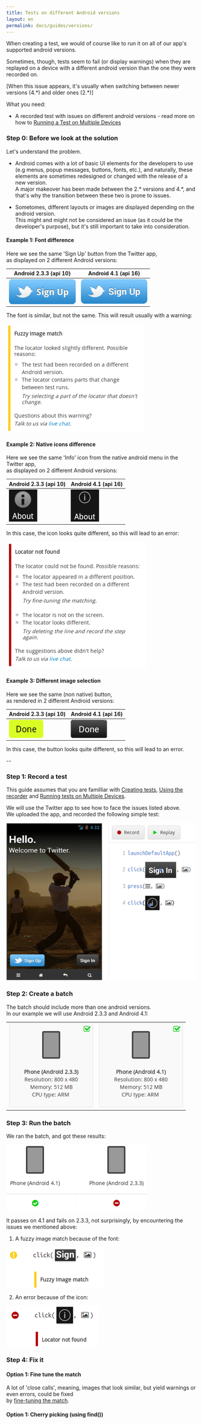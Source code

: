 ```yaml
---
title: Tests on different Android versions
layout: en
permalink: docs/guides/versions/
---
```


When creating a test, we would of course like to run it on all of our app's supported android versions.

Sometimes, though, tests seem to fail (or display warnings) when they are replayed on a device with a different android version than the one they were recorded on.


[When this issue appears, it's usually when switching between newer versions (4.&#42;) and older ones (2.&#42;)]

What you need:

+ A recorded test with issues on different android versions - read more on how to [Running a Test on Multiple Devices](/docs/getting-started/batches/ "Running a Test on Multiple Devices")


### Step 0: Before we look at the solution

Let's understand the problem.

+ Android comes with a lot of basic UI elements for the developers to use (e.g menus, popup messages, buttons, fonts, etc.),
and naturally, these elements are sometimes redesigned or changed with the release of a new version.   
A major makeover has been made between the 2.&#42; versions and 4.&#42;, and that's why the transition between these two is prone to issues.  

+ Sometomes, different layouts or images are displayed depending on the android version.  
This might and might not be considered an issue (as it could be the developer's purpose), but it's still important to take into consideration.


#### Example 1: Font difference
Here we see the same 'Sign Up' button from the Twitter app,  
as displayed on 2 different Android versions:  

<table class="table versions-table" align="center">
	<thead>
		<tr>
			<th>Android 2.3.3 (api 10)</th>
			<th>Android 4.1 (api 16)</th>
		</tr>
	</thead>
	<tbody>
		<tr>
			<td><img class="center shadow" src="/img/guides/versions/versions-01.png"></td>
			<td><img class="center shadow" src="/img/guides/versions/versions-02.png"></td>
		</tr>
	</tbody>
</table>

The font is similar, but not the same.
This will result usually with a warning:  

<img class="center shadow" src="/img/guides/versions/versions-03.png">

#### Example 2: Native icons difference

Here we see the same 'Info' icon from the native android menu in the Twitter app,  
as displayed on 2 different Android versions:  

<table class="table versions-table" align="center">
	<thead>
		<tr>
			<th>Android 2.3.3 (api 10)</th>
			<th>Android 4.1 (api 16)</th>
		</tr>
	</thead>
	<tbody>
		<tr>
			<td><img class="center shadow" src="/img/guides/versions/versions-04.png"></td>
			<td><img class="center shadow" src="/img/guides/versions/versions-05.png"></td>
		</tr>
	</tbody>
</table>

In this case, the icon looks quite different, 
so this will lead to an error: 

<img class="center shadow" src="/img/guides/versions/versions-06.png">

#### Example 3: Different image selection

Here we see the same (non native) button,  
as rendered in 2 different Android versions:     

<table class="table versions-table" align="center">
	<thead>
		<tr>
			<th>Android 2.3.3 (api 10)</th>
			<th>Android 4.1 (api 16)</th>
		</tr>
	</thead>
	<tbody>
		<tr>
			<td><img class="center shadow" src="/img/guides/versions/versions-07.png"></td>
			<td><img class="center shadow" src="/img/guides/versions/versions-08.png"></td>
		</tr>
	</tbody>
</table>

In this case, the button looks quite different, 
so this will lead to an error.  

--


### Step 1: Record a test

This guide assumes that you are familliar with [Creating tests](/docs/getting-started/first-test/ "First test"), [Using the recorder](/docs/getting-started/recorder/ "Recorder") and [Running tests on Multiple Devices](/docs/getting-started/batches/ "Running a Test on Multiple Devices").  

We will use the Twitter app to see how to face the issues listed above.  
We uploaded the app, and recorded the following simple test:  

<img class="center shadow" src="/img/guides/versions/versions-11.png">  



### Step 2: Create a batch

The batch should include more than one android versions.  
In our example we will use Android 2.3.3 and Android 4.1:

<table class="table versions-table" align="center">
	<tbody>
		<tr>
			<td>
				<img class="center shadow" src="/img/guides/versions/versions-12.png">
			</td>
			<td>
				<img class="center shadow" src="/img/guides/versions/versions-13.png">
			</td>
		</tr>
	</tbody>
</table>  


### Step 3: Run the batch 

We ran the batch, and got these results:  

<img class="center shadow" src="/img/guides/versions/versions-14.png">  

It passes on 4.1 and fails on 2.3.3, not surprisingly, by encountering the issues we mentioned above:

1) A fuzzy image match because of the font:  

<img class="center shadow" src="/img/guides/versions/versions-15.png"> 

2) An error because of the icon:  

<img class="center shadow" src="/img/guides/versions/versions-16.png"> 


### Step 4: Fix it

#### Option 1: Fine tune the match  

A lot of 'close calls', meaning, images that look similar, but yield warnings or even errors, could be fixed  
by [fine-tuning the match](/docs/guides/image-matching/#fine-tune-matching "Fine-tune Matching").

#### Option 1: Cherry picking (using find())








